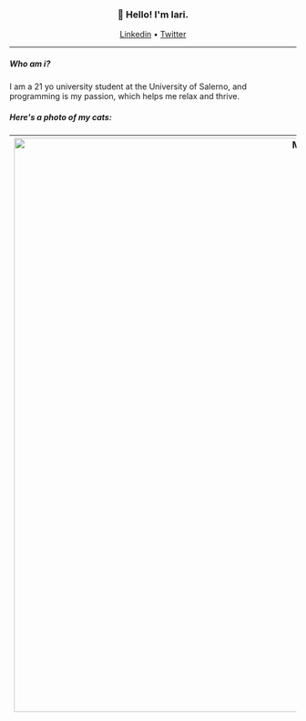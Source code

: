 <h3 align="center">👋 Hello! I'm Iari.</h3>

<p align="center">
  <a href="https://linkedin.com/iarinormanno">Linkedin</a> •
  <a href="https://twitter.com/wtfiari">Twitter</a>
</p>

---

##### Who am i?
I am a 21 yo university student at the University of Salerno, and programming is my passion, which helps me relax and thrive.

##### Here's a photo of my cats:

| <img width="1009" alt="Mooki" src=">https://gyazo.com/f445b7173ad520529ddbc52cd43a405f">|
| --- |

